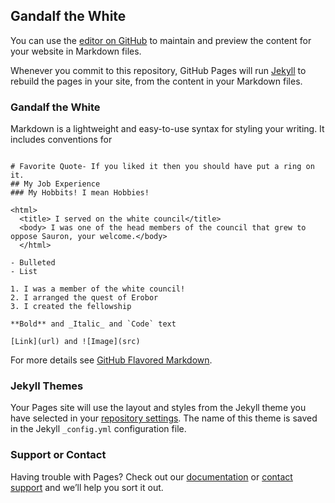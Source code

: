 ## Gandalf the White

You can use the [editor on GitHub](https://github.com/Lifesaver1414/Lifesaver.Github.io/edit/master/README.md) to maintain and preview the content for your website in Markdown files.

Whenever you commit to this repository, GitHub Pages will run [Jekyll](https://jekyllrb.com/) to rebuild the pages in your site, from the content in your Markdown files.

### Gandalf the White

Markdown is a lightweight and easy-to-use syntax for styling your writing. It includes conventions for

```Gandalf the White

# Favorite Quote- If you liked it then you should have put a ring on it.
## My Job Experience
### My Hobbits! I mean Hobbies!

<html>
  <title> I served on the white council</title>
  <body> I was one of the head members of the council that grew to oppose Sauron, your welcome.</body>
  </html>

- Bulleted
- List

1. I was a member of the white council!
2. I arranged the quest of Erobor
3. I created the fellowship

**Bold** and _Italic_ and `Code` text

[Link](url) and ![Image](src)
```

For more details see [GitHub Flavored Markdown](https://guides.github.com/features/mastering-markdown/).

### Jekyll Themes

Your Pages site will use the layout and styles from the Jekyll theme you have selected in your [repository settings](https://github.com/Lifesaver1414/Lifesaver.Github.io/settings). The name of this theme is saved in the Jekyll `_config.yml` configuration file.

### Support or Contact

Having trouble with Pages? Check out our [documentation](https://help.github.com/categories/github-pages-basics/) or [contact support](https://github.com/contact) and we’ll help you sort it out.
